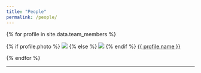 ```yaml
---
title: "People"
permalink: /people/
---
```


<!-- <h3>The Team</h3> -->

<div class="content list people">
  {% for profile in site.data.team_members %}
      <div class="list-item-people">
        <p class="list-post-title">
          {% if profile.photo %}
            <a href="{{profile.website}}"><img class="profile-thumbnail" src="{{site.baseurl}}/images/teampic/{{profile.photo}}"></a>
          {% else %}
            <a href="{{ profile.website}}"><img class="profile-thumbnail" src="{{site.baseurl}}/images/teampic/rock.jpg"></a>
          {% endif %}
          <a class="name" href="{{ site.baseurl }}{{ profile.url }}">{{ profile.name }}</a>
          <a class="name" {{ profile.role }}</a>
        </p>
      </div>    
  {% endfor %}
</div>
<hr>


<!-- ---
title: "People"
layout: gridlay
sitemap: false
permalink: /people/

---
<!--
## PI

{% for member in site.data.pi %}

<div class="row">
  <img src="{{ site.url }}{{ site.baseurl }}/images/teampic/{{ member.photo }}" class="img-responsive" width="18%" style="float: left" />
  <h4>{{ member.name }}</h4>
  <i>{{ member.info }}</i><br>

  {% if member.website %}<a href="{{ member.website }}" target="_blank"><i class="fa fa-home fa-2x"></i></a> {% endif %}
  {% if member.email %}<a href="mailto:{{ member.email }}" target="_blank"><i class="fa fa-envelope-square fa-2x"></i></a> {% endif %}
  {% if member.scholar %} <a href="{{ member.scholar }}" target="_blank"><i class="ai ai-google-scholar-square ai-2x"></i></a> {% endif %}
  {% if member.cv %} <a href="{{ member.cv }}" target="_blank"><i class="ai ai-cv-square ai-2x"></i></a> {% endif %}
  {% if member.github %} <a href="{{ member.github }}" target="_blank"><i class="fa fa-github-square fa-2x"></i></a> {% endif %}
  {% if member.researchgate %} <a href="{{ member.researchgate }}" target="_blank"><i class="ai ai-researchgate-square ai-2x"></i></a> {% endif %}
  <ul style="overflow: hidden">

  <li> {{ member.education1 }} </li>
  <li> {{ member.education2 }} </li>
  <li> {{ member.education3 }} </li>
  <li> {{ member.education4 }} </li>
  <li> {{ member.education5 }} </li>
  <li> {{ member.education6 }} </li>

  </ul>
</div>

{% endfor %} -->


<!-- ## Current Students and Postdocs -->
<!--
## The Team
{% assign number_printed = 0 %}
{% for member in site.data.team_members %}

{% assign even_odd = number_printed | modulo: 2 %}

{% if even_odd == 0 %}
<div class="row">
{% endif %}

<div class="col-sm-6 clearfix">
  <img src="{{ site.url }}{{ site.baseurl }}/images/teampic/{{ member.photo }}" class="img-responsive" width="25%" style="float: left" />
  <h4>{{ member.name }}</h4>
  <i>{{ member.info }}<br></i>

  {% if member.website %}<a href="{{ member.website }}" target="_blank"><i class="fa fa-home fa-2x"></i></a> {% endif %}
  {% if member.email %}<a href="mailto:{{ member.email }}" target="_blank"><i class="fa fa-envelope-square fa-2x"></i></a> {% endif %}
  {% if member.scholar %} <a href="{{ member.scholar }}" target="_blank"><i class="ai ai-google-scholar-square ai-2x"></i></a> {% endif %}
  {% if member.cv %} <a href="{{ member.cv }}" target="_blank"><i class="ai ai-cv-square ai-2x"></i></a> {% endif %}
  {% if member.github %} <a href="{{ member.github }}" target="_blank"><i class="fa fa-github-square fa-2x"></i></a> {% endif %}
  {% if member.researchgate %} <a href="{{ member.researchgate }}" target="_blank"><i class="ai ai-researchgate-square ai-2x"></i></a> {% endif %}
  <ul style="overflow: hidden">

  {% if member.number_educ == 1 %}
  <li> {{ member.education1 }} </li>
  {% endif %}

  {% if member.number_educ == 2 %}
  <li> {{ member.education1 }} </li>
  <li> {{ member.education2 }} </li>
  {% endif %}

  {% if member.number_educ == 3 %}
  <li> {{ member.education1 }} </li>
  <li> {{ member.education2 }} </li>
  <li> {{ member.education3 }} </li>
  {% endif %}

  {% if member.number_educ == 4 %}
  <li> {{ member.education1 }} </li>
  <li> {{ member.education2 }} </li>
  <li> {{ member.education3 }} </li>
  <li> {{ member.education4 }} </li>
  {% endif %}

  {% if member.number_educ == 5 %}
  <li> {{ member.education1 }} </li>
  <li> {{ member.education2 }} </li>
  <li> {{ member.education3 }} </li>
  <li> {{ member.education4 }} </li>
  <li> {{ member.education5 }} </li>
  {% endif %}

  </ul>
</div>

{% assign number_printed = number_printed | plus: 1 %}

{% if even_odd == 1 %}
</div>
{% endif %}

{% endfor %}

{% assign even_odd = number_printed | modulo: 2 %}
{% if even_odd == 1 %}
</div>
{% endif %} -->

<!--
## Alumni

{% assign number_printed = 0 %}
{% for member in site.data.alumni_members %}

{% assign even_odd = number_printed | modulo: 2 %}

{% if even_odd == 0 %}
<div class="row">
{% endif %}

<div class="col-sm-6 clearfix">
  <img src="{{ site.url }}{{ site.baseurl }}/images/teampic/{{ member.photo }}" class="img-responsive" width="25%" style="float: left" />
  <h4>{{ member.name }}</h4>
  <i>{{ member.duration }} <br> Role: {{ member.info }}</i>
  <ul style="overflow: hidden">

  </ul>
</div>

{% assign number_printed = number_printed | plus: 1 %}

{% if even_odd == 1 %}
</div>
{% endif %}

{% endfor %}

{% assign even_odd = number_printed | modulo: 2 %}
{% if even_odd == 1 %}
</div>
{% endif %} -->

<!--
{% if site.data.alumni_visitors %}
## Former M.S./B.S Students, Visitors
<div class="row">
<div class="col-sm-6 clearfix">
{% for member in site.data.alumni_visitors %}
{{ member.name }}
{% endfor %}
</div>
</div>
{% endif %}



## Administrative Support
<a href="exampleemail@gmail.com">Example staff</a> is helping us (and other groups) with administration. -->
